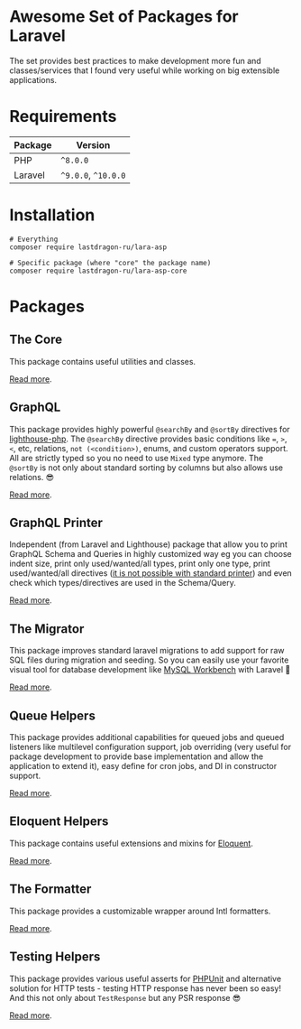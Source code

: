 # Awesome Set of Packages for Laravel

The set provides best practices to make development more fun and classes/services that I found very useful while working on big extensible applications.

# Requirements

| Package | Version             |
|---------|---------------------|
| PHP     | `^8.0.0`            |
| Laravel | `^9.0.0`, `^10.0.0` |

# Installation

```shell
# Everything
composer require lastdragon-ru/lara-asp

# Specific package (where "core" the package name)
composer require lastdragon-ru/lara-asp-core
```

# Packages

## The Core

This package contains useful utilities and classes.

[Read more](packages/core/README.md).

## GraphQL

This package provides highly powerful `@searchBy` and `@sortBy`  directives for [lighthouse-php](https://lighthouse-php.com/). The `@searchBy` directive provides basic conditions like `=`, `>`, `<`, etc, relations, `not (<condition>)`, enums, and custom operators support. All are strictly typed so you no need to use `Mixed` type anymore. The `@sortBy` is not only about standard sorting by columns but also allows use relations. 😎

[Read more](packages/graphql/README.md).

## GraphQL Printer

Independent (from Laravel and Lighthouse) package that allow you to print GraphQL Schema and Queries in highly customized way eg you can choose indent size, print only used/wanted/all types, print only one type, print used/wanted/all directives ([it is not possible with standard printer](https://github.com/webonyx/graphql-php/issues/552)) and even check which types/directives are used in the Schema/Query.

[Read more](packages/graphql-printer/README.md).

## The Migrator

This package improves standard laravel migrations to add support for raw SQL files during migration and seeding. So you can easily use your favorite visual tool for database development like [MySQL Workbench](https://www.mysql.com/products/workbench/) with Laravel 🥳

[Read more](packages/migrator/README.md).

## Queue Helpers

This package provides additional capabilities for queued jobs and queued listeners like multilevel configuration support, job overriding (very useful for package development to provide base implementation and allow the application to extend it), easy define for cron jobs, and DI in constructor support.

[Read more](packages/queue/README.md).

## Eloquent Helpers

This package contains useful extensions and mixins for [Eloquent](https://laravel.com/docs/eloquent).

[Read more](packages/eloquent/README.md).

## The Formatter

This package provides a customizable wrapper around Intl formatters.

[Read more](packages/formatter/README.md).

## Testing Helpers

This package provides various useful asserts for [PHPUnit](https://phpunit.de/) and alternative solution for HTTP tests - testing HTTP response has never been so easy! And this not only about `TestResponse` but any PSR response 😎

[Read more](packages/testing/README.md).
